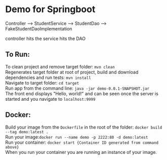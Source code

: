 # Demo for Springboot
Controller --> StudentService --> StudentDao --> FakeStudentDaoImplementation

controller hits the service hits the DAO

## To Run:
To clean project and remove target folder:
```mvn clean```</br>
Regenerates target folder at root of project, build and download dependencies and run tests:
```mvn install```</br>
Navigate to target folder:
```cd target```</br>
Run app from the command line:
```java -jar demo-0.0.1-SNAPSHOT.jar```</br>
The front end displays "Hello, world!" and can be seen once the server is
started and you navigate to ```localhost:9999```</br>

## Docker:
Build your image from the ```Dockerfile``` in the root
of the folder: ```docker build --tag demo:latest .```</br>
Run your image:```docker run --name demo -p 2222:80 -d demo:latest ```</br>
Run your container: ```docker start {Container ID generated from command above}```</br>
When you run your container you are running an instance of your image.